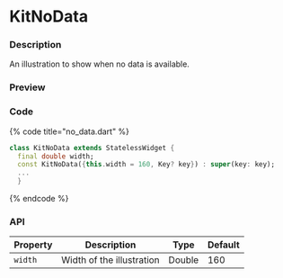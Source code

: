 # KitNoData

### Description

An illustration to show when no data is available.

### Preview

### Code

{% code title="no_data.dart" %}
```dart
class KitNoData extends StatelessWidget {
  final double width;
  const KitNoData({this.width = 160, Key? key}) : super(key: key);
  ...
  }
```
{% endcode %}

### API

| Property | Description               | Type   | Default |
| -------- | ------------------------- | ------ | ------- |
| `width`  | Width of the illustration | Double | 160     |
